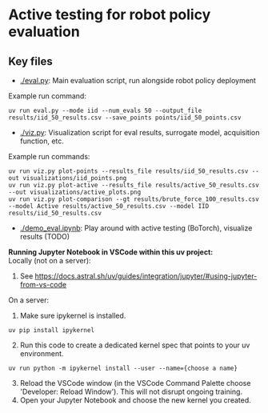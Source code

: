 # Active testing for robot policy evaluation
## Key files
- [./eval.py](./eval.py): Main evaluation script, run alongside robot policy deployment

Example run command:
```
uv run eval.py --mode iid --num_evals 50 --output_file results/iid_50_results.csv --save_points points/iid_50_points.csv
```
- [./viz.py](./viz.py): Visualization script for eval results, surrogate model, acquisition function, etc.

Example run commands:
```
uv run viz.py plot-points --results_file results/iid_50_results.csv --out visualizations/iid_points.png
uv run viz.py plot-active --results_file results/active_50_results.csv --out visualizations/active_plots.png
uv run viz.py plot-comparison --gt results/brute_force_100_results.csv --model Active results/active_50_results.csv --model IID results/iid_50_results.csv
```
- [./demo_eval.ipynb](./demo_eval.ipynb): Play around with active testing (BoTorch), visualize results (TODO)

**Running Jupyter Notebook in VSCode within this uv project:**  
Locally (not on a server):  
1. See https://docs.astral.sh/uv/guides/integration/jupyter/#using-jupyter-from-vs-code  

On a server:
1. Make sure ipykernel is installed.
```
uv pip install ipykernel
```
2. Run this code to create a dedicated kernel spec that points to your uv environment.
```
uv run python -m ipykernel install --user --name={choose a name}
```
3. Reload the VSCode window (in the VSCode Command Palette choose 'Developer: Reload Window'). This will not disrupt ongoing training.
4. Open your Jupyter Notebook and choose the new kernel you created. 